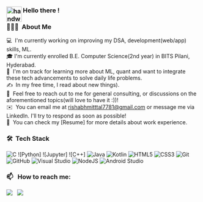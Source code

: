 


### <img alt="handwavegif" src="https://user-images.githubusercontent.com/39513876/112366216-8cfe7400-8cfe-11eb-8116-7d3dbae20e97.gif" width='40' align="left"/> Hello there !
### 👨🏻‍💻 &nbsp;About Me
💻 &nbsp;I'm currently working on improving my DSA, development(web/app) skills, ML.\
🎓&nbsp;I'm currently enrolled B.E. Computer Science(2nd year) in BITS Pilani, Hyderabad.\
🌱 &nbsp;I'm on track for learning more about ML, quant and want to integrate these tech advancements to solve daily life problems.\
✍️ &nbsp;In my free time, I read about new things).\
💬 &nbsp;Feel free to reach out to me for general consulting, or discussions on the aforementioned topics(will love to have it :))!\
✉️ &nbsp;You can email me at rishabhmitttal7781@gmail.com or message me via LinkedIn. I'll try to respond as soon as possible!\
📄 &nbsp;You can check my [Resume] for more details about work experience.


### 🛠 &nbsp;Tech Stack
![C](https://img.shields.io/badge/c-%2300599C.svg?style=for-the-badge&logo=c&logoColor=white)
![Python]
![Jupyter]
![C++]
![Java](https://img.shields.io/badge/java-%23ED8B00.svg?style=for-the-badge&logo=java&logoColor=white)
![Kotlin](https://img.shields.io/badge/kotlin-%237F52FF.svg?style=for-the-badge&logo=kotlin&logoColor=white)
![HTML5](https://img.shields.io/badge/html5-%23E34F26.svg?style=for-the-badge&logo=html5&logoColor=white)
![CSS3](https://img.shields.io/badge/css3-%231572B6.svg?style=for-the-badge&logo=css3&logoColor=white)
![Git](https://img.shields.io/badge/git-%23F05033.svg?style=for-the-badge&logo=git&logoColor=white)
![GitHub](https://img.shields.io/badge/github-%23121011.svg?style=for-the-badge&logo=github&logoColor=white)
![Visual Studio](https://img.shields.io/badge/Visual%20Studio-5C2D91.svg?style=for-the-badge&logo=visual-studio&logoColor=white)
![NodeJS](https://img.shields.io/badge/node.js-6DA55F?style=for-the-badge&logo=node.js&logoColor=white)
![Android Studio](https://img.shields.io/badge/Android%20Studio-3DDC84.svg?style=for-the-badge&logo=android-studio&logoColor=white)


### 📫 &nbsp; How to reach me:


<a href="https://www.linkedin.com/in/rishabh-mittal-66245a229//"><img src="https://img.shields.io/badge/linkedin-%230077B5.svg?style=for-the-badge&logo=linkedin&logoColor=white"/></a> &nbsp;
<a href="mailto:rishabhmittal7781@gmail.com"><img src="https://img.shields.io/badge/Gmail-D14836?style=for-the-badge&logo=gmail&logoColor=white" /></a> &nbsp;
&nbsp;
<!--
**NOOBBITS/NOOBBITS** is a ✨ _special_ ✨ repository because its `README.md` (this file) appears on your GitHub profile.

Here are some ideas to get you started:

- 🔭 I’m currently working on ...
- 🌱 I’m currently learning ...
- 👯 I’m looking to collaborate on ...
- 🤔 I’m looking for help with ...
- 💬 Ask me about ...
- 📫 How to reach me: ...
- 😄 Pronouns: ...
- ⚡ Fun fact: ...
-->







